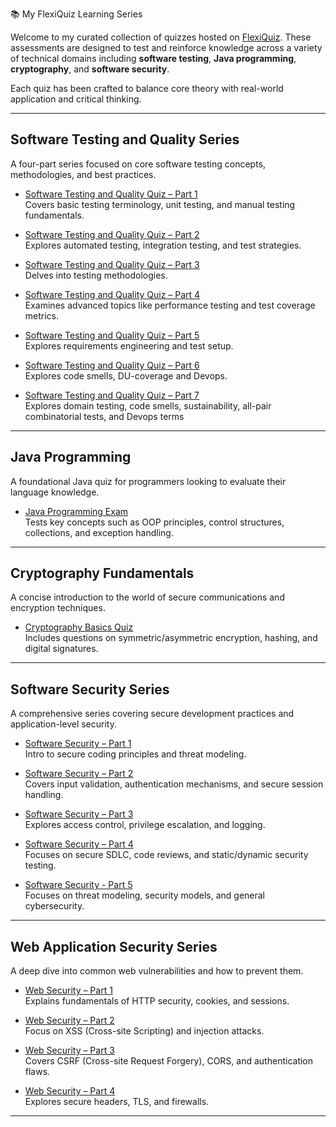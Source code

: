 📚 My FlexiQuiz Learning Series

Welcome to my curated collection of quizzes hosted on [FlexiQuiz](https://www.flexiquiz.com). These assessments are designed to test and reinforce knowledge across a variety of technical domains including **software testing**, **Java programming**, **cryptography**, and **software security**.

Each quiz has been crafted to balance core theory with real-world application and critical thinking.

---

## Software Testing and Quality Series

A four-part series focused on core software testing concepts, methodologies, and best practices.

- [Software Testing and Quality Quiz – Part 1](https://www.flexiquiz.com/SC/N/SoftwareTesting1)  
  Covers basic testing terminology, unit testing, and manual testing fundamentals.

- [Software Testing and Quality Quiz – Part 2](https://www.flexiquiz.com/SC/N/SoftwareTesting2)  
  Explores automated testing, integration testing, and test strategies.

- [Software Testing and Quality Quiz – Part 3](https://www.flexiquiz.com/SC/N/SoftwareTesting3)  
  Delves into testing methodologies.

- [Software Testing and Quality Quiz – Part 4](https://www.flexiquiz.com/SC/N/SoftwareTesting4)  
  Examines advanced topics like performance testing and test coverage metrics.

- [Software Testing and Quality Quiz – Part 5](https://www.flexiquiz.com/SC/N/SoftwareTesting5) \
  Explores requirements engineering and test setup.

- [Software Testing and Quality Quiz – Part 6](https://www.flexiquiz.com/SC/N/SoftwareTesting6) \
  Explores code smells, DU-coverage and Devops.

- [Software Testing and Quality Quiz – Part 7](https://www.flexiquiz.com/SC/N/SoftwareTesting7) \
  Explores domain testing, code smells, sustainability, all-pair combinatorial tests, and Devops terms

---

## Java Programming

A foundational Java quiz for programmers looking to evaluate their language knowledge.

- [Java Programming Exam](https://www.flexiquiz.com/SC/N/JavaExam1)  
  Tests key concepts such as OOP principles, control structures, collections, and exception handling.

---

## Cryptography Fundamentals

A concise introduction to the world of secure communications and encryption techniques.

- [Cryptography Basics Quiz](https://www.flexiquiz.com/SC/N/Cryptography1)  
  Includes questions on symmetric/asymmetric encryption, hashing, and digital signatures.

---

## Software Security Series

A comprehensive series covering secure development practices and application-level security.

- [Software Security – Part 1](https://www.flexiquiz.com/SC/N/SoftwareSecurityPart1)  
  Intro to secure coding principles and threat modeling.

- [Software Security – Part 2](https://www.flexiquiz.com/SC/N/SoftwareSecurityPart2)  
  Covers input validation, authentication mechanisms, and secure session handling.

- [Software Security – Part 3](https://www.flexiquiz.com/SC/N/SoftwareSecurityPart3)  
  Explores access control, privilege escalation, and logging.

- [Software Security – Part 4](https://www.flexiquiz.com/SC/N/SoftwareSecurityPart4)  
  Focuses on secure SDLC, code reviews, and static/dynamic security testing.

- [Software Security - Part 5](https://www.flexiquiz.com/SC/N/SoftwareSecurityPart5) \
  Focuses on threat modeling, security models, and general cybersecurity.

---

## Web Application Security Series

A deep dive into common web vulnerabilities and how to prevent them.

- [Web Security – Part 1](https://www.flexiquiz.com/SC/N/WebSecPart1)  
  Explains fundamentals of HTTP security, cookies, and sessions.

- [Web Security – Part 2](https://www.flexiquiz.com/SC/N/WebSecPart2)  
  Focus on XSS (Cross-site Scripting) and injection attacks.

- [Web Security – Part 3](https://www.flexiquiz.com/SC/N/WebSecPart3)  
  Covers CSRF (Cross-site Request Forgery), CORS, and authentication flaws.

- [Web Security – Part 4](https://www.flexiquiz.com/SC/N/WebSecPart4)  
  Explores secure headers, TLS, and firewalls.

---

